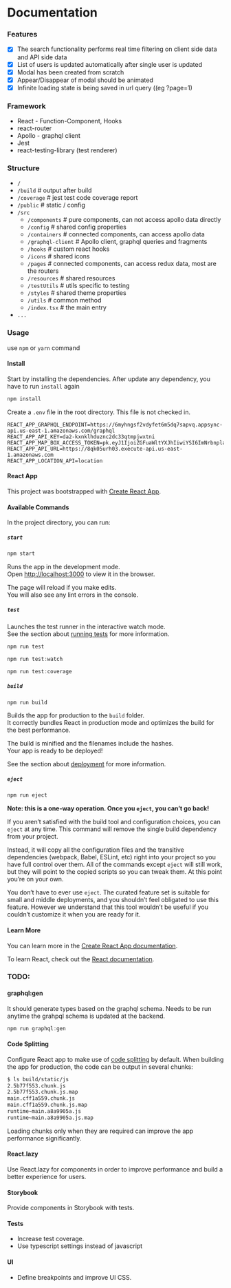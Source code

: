 # Documentation

### Features

- [x] The search functionality performs real time filtering on client side data and API side data
- [x] List of users is updated automatically after single user is updated
- [x] Modal has been created from scratch
- [x] Appear/Disappear of modal should be animated
- [x] Infinite loading state is being saved in url query ((eg ?page=1)

### Framework

- React - Function-Component, Hooks
- react-router
- Apollo - graphql client
- Jest
- react-testing-library (test renderer)

### Structure

- `/`
- `/build` # output after build
- `/coverage` # jest test code coverage report
- `/public` # static / config
- `/src`
  - `/components` # pure components, can not access apollo data directly
  - `/config` # shared config properties
  - `/containers` # connected components, can access apollo data
  - `/graphql-client` # Apollo client, graphql queries and fragments
  - `/hooks` # custom react hooks
  - `/icons` # shared icons
  - `/pages` # connected components, can access redux data, most are the routers
  - `/resources` # shared resources
  - `/testUtils` # utils specific to testing
  - `/styles` # shared theme properties
  - `/utils` # common method
  - `/index.tsx` # the main entry
- `...`

### Usage

use `npm` or `yarn` command

#### Install

Start by installing the dependencies.
After update any dependency, you have to run `install` again

```js
npm install
```

Create a `.env` file in the root directory. 
This file is not checked in.

```
REACT_APP_GRAPHQL_ENDPOINT=https://6myhngsf2vdyfet6m5dq7sapvq.appsync-api.us-east-1.amazonaws.com/graphql
REACT_APP_API_KEY=da2-kxnklhduznc2dc33qtmpjwxtni
REACT_APP_MAP_BOX_ACCESS_TOKEN=pk.eyJ1IjoiZGFuaWltYXJhIiwiYSI6ImNrbnplajM0MzA0OHUyb2xiMWoxcDhhNWkifQ.3J9Ii2iQ6SYSw2vgsItxng
REACT_APP_API_URL=https://8qk05urh03.execute-api.us-east-1.amazonaws.com
REACT_APP_LOCATION_API=location
```

#### React App

This project was bootstrapped with [Create React App](https://github.com/facebook/create-react-app).

#### Available Commands

In the project directory, you can run:

##### `start`

```js
npm start
```

Runs the app in the development mode.\
Open [http://localhost:3000](http://localhost:3000) to view it in the browser.

The page will reload if you make edits.\
You will also see any lint errors in the console.

##### `test`

Launches the test runner in the interactive watch mode.\
See the section about [running tests](https://facebook.github.io/create-react-app/docs/running-tests) for more information.

```js
npm run test
```

```js
npm run test:watch
```

```js
npm run test:coverage
```

##### `build`


```js
npm run build
```

Builds the app for production to the `build` folder.\
It correctly bundles React in production mode and optimizes the build for the best performance.

The build is minified and the filenames include the hashes.\
Your app is ready to be deployed!

See the section about [deployment](https://facebook.github.io/create-react-app/docs/deployment) for more information.

##### `eject`

```js
npm run eject
```

**Note: this is a one-way operation. Once you `eject`, you can’t go back!**

If you aren’t satisfied with the build tool and configuration choices, you can `eject` at any time. This command will remove the single build dependency from your project.

Instead, it will copy all the configuration files and the transitive dependencies (webpack, Babel, ESLint, etc) right into your project so you have full control over them. All of the commands except `eject` will still work, but they will point to the copied scripts so you can tweak them. At this point you’re on your own.

You don’t have to ever use `eject`. The curated feature set is suitable for small and middle deployments, and you shouldn’t feel obligated to use this feature. However we understand that this tool wouldn’t be useful if you couldn’t customize it when you are ready for it.

#### Learn More

You can learn more in the [Create React App documentation](https://facebook.github.io/create-react-app/docs/getting-started).

To learn React, check out the [React documentation](https://reactjs.org/).

### TODO:

#### graphql:gen

It should generate types based on the graphql schema. Needs to be run anytime the grahpql schema is updated at the backend.

```js
npm run graphql:gen
```

#### Code Splitting

Configure React app to make use of [code splitting](https://webpack.js.org/guides/code-splitting) by default. When building the app for production, the code can be output in several chunks:

```sh
$ ls build/static/js
2.5b77f553.chunk.js
2.5b77f553.chunk.js.map
main.cff1a559.chunk.js
main.cff1a559.chunk.js.map
runtime~main.a8a9905a.js
runtime~main.a8a9905a.js.map
```

Loading chunks only when they are required can improve the app performance significantly.

#### React.lazy

Use React.lazy for components in order to improve performance and build a better experience for users.

#### Storybook

Provide components in Storybook with tests.

#### Tests

- Increase test coverage.
- Use typescript settings instead of javascript

#### UI

- Define breakpoints and improve UI CSS.